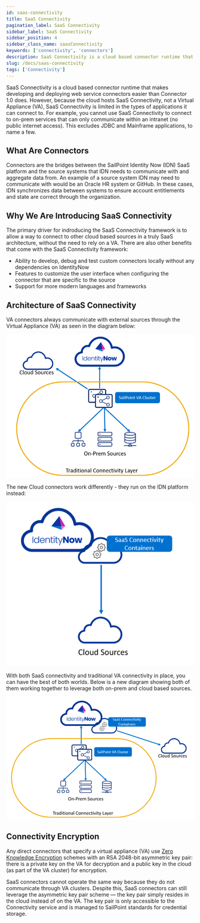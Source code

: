 ```yaml
---
id: saas-connectivity
title: SaaS Connectivity
pagination_label: SaaS Connectivity
sidebar_label: SaaS Connectivity
sidebar_position: 4
sidebar_class_name: saasConnectivity
keywords: ['connectivity', 'connectors']
description: SaaS Connectivity is a cloud based connector runtime that makes developing and deploying web service connectors easy.
slug: /docs/saas-connectivity
tags: ['Connectivity']
---
```


SaaS Connectivity is a cloud based connector runtime that makes developing and deploying web service connectors easier than Connector 1.0 does. However, because the cloud hosts SaaS Connectivity, not a Virtual Appliance (VA), SaaS Connectivity is limited in the types of applications it can connect to. For example, you cannot use SaaS Connectivity to connect to on-prem services that can only communicate within an intranet (no public internet access). This excludes JDBC and Mainframe applications, to name a few.

## What Are Connectors

Connectors are the bridges between the SailPoint Identity Now (IDN) SaaS platform and the source systems that IDN needs to communicate with and aggregate data from. An example of a source system IDN may need to communicate with would be an Oracle HR system or GitHub. In these cases, IDN synchronizes data between systems to ensure account entitlements and state are correct through the organization.

## Why We Are Introducing SaaS Connectivity

The primary driver for indroducing the SaaS Connectivity framework is to allow a way to connect to other cloud based sources in a truly SaaS architecture, without the need to rely on a VA. There are also other benefits that come with the SaaS Connectivity framework:
 - Ability to develop, debug and test custom connectors locally without any dependencies on IdentityNow
 - Features to customize the user interface when configuring the connector that are specific to the source
 - Support for more modern languages and frameworks

## Architecture of SaaS Connectivity

VA connectors always communicate with external sources through the Virtual Appliance (VA) as seen in the diagram below:

![Old Connectivity](./img/old_connectivity_diagram.png)

The new Cloud connectors work differently - they run on the IDN platform instead:

![New Connectivity](./img/new_connectivity_diagram.png)

With both SaaS connectivity and traditional VA connectivity in place, you can have the best of both worlds. Below is a new diagram showing both of them working together to leverage both on-prem and cloud based sources.

![SaaS Connectivity and On Prem](./img/new_connectivity_diagram_both.png)

## Connectivity Encryption

Any direct connectors that specify a virtual appliance (VA) use [Zero Knowledge Encryption](https://community.sailpoint.com/t5/Lighthouse/Protecting-Sensitive-Data-with-Zero-Knowledge-Encryption/ta-p/79657?attachment-id=452) schemes with an RSA 2048-bit asymmetric key pair: there is a private key on the VA for decryption and a public key in the cloud (as part of the VA cluster) for encryption.

SaaS connectors cannot operate the same way because they do not communicate through VA clusters. Despite this, SaaS connectors can still leverage the asymmetric key pair scheme — the key pair simply resides in the cloud instead of on the VA. The key pair is only accessible to the Connectivity service and is managed to SailPoint standards for credential storage.
